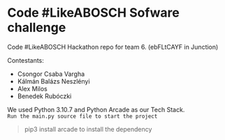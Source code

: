 # Code #LikeABOSCH Sofware challenge
Code #LikeABOSCH Hackathon repo for team 6. (ebFLtCAYF in Junction)

Contestants:
- Csongor Csaba Vargha 
- Kálmán Balázs Neszlényi 
- Alex Milos
- Benedek Rubóczki

We used Python 3.10.7 and Python Arcade as our Tech Stack. \
```Run the main.py source file to start the project```
> pip3 install arcade to install the dependency
